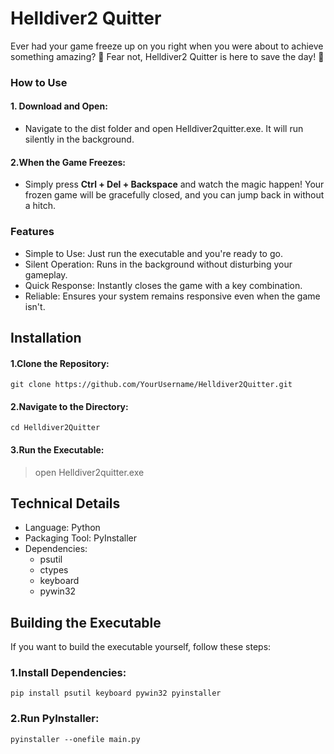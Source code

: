 # Helldiver2 Quitter
Ever had your game freeze up on you right when you were about to achieve something amazing? 😤 Fear not, Helldiver2 Quitter is here to save the day! 🚀

### How to Use
#### 1. Download and Open:

- Navigate to the dist folder and open Helldiver2quitter.exe. It will run silently in the background.
#### 2.When the Game Freezes:

- Simply press <strong>Ctrl + Del + Backspace</strong> and watch the magic happen! Your frozen game will be gracefully closed, and you can jump back in without a hitch.

### Features
- Simple to Use: Just run the executable and you're ready to go.
- Silent Operation: Runs in the background without disturbing your gameplay.
- Quick Response: Instantly closes the game with a key combination.
- Reliable: Ensures your system remains responsive even when the game isn't.

## Installation
#### 1.Clone the Repository:
    git clone https://github.com/YourUsername/Helldiver2Quitter.git
#### 2.Navigate to the Directory:
    cd Helldiver2Quitter
#### 3.Run the Executable:
>open Helldiver2quitter.exe

## Technical Details
- Language: Python
- Packaging Tool: PyInstaller
- Dependencies:
    - psutil
    - ctypes
    - keyboard
    - pywin32

## Building the Executable
If you want to build the executable yourself, follow these steps:
### 1.Install Dependencies:
    pip install psutil keyboard pywin32 pyinstaller
### 2.Run PyInstaller:
    pyinstaller --onefile main.py
